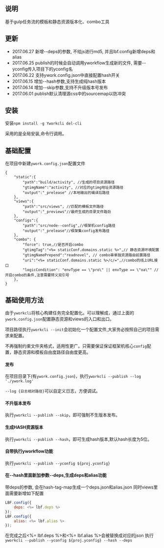 ## 说明

基于gulp任务流的模板和静态资源版本化、combo工具

## 更新

* 2017.06.27 新增--deps的参数, 不给js进行md5, 并且lbf.config新增deps和alias
* 2017.06.25 publish的时候会自动调用yworkflow生成新的文件, 需要--yconfig传入项目下的yconfig名
* 2017.06.22 支持ywork.config.json中直接配置hash开关
* 2017.06.15 增加--hash参数,支持生成纯hash版本
* 2017.06.14 增加--skip参数,支持不升级版本号发布
* 2017.06.01 publish默认清理源css中的sourcemap以防冲突

## 安装

安装`npm install -g Yworkcli del-cli`

采用的是全局安装,命令行调用。

## 基础配置

在项目中新建`ywork.config.json`配置文件


```
{
    "static":{
        "path":"build/activity", //生成的项目资源路径
        "gtimgName":"activity", //对应的gtimg地址资源路径
        "output":"_prelease" //本地输出的编译后路径
    },
    "views":{
        "path":"src/views", //匹配的模板文件路径
        "output":"_previews"//最终生成的目录文件路劲
    },
    "configs":{
        "path":"src/node--config",//框架机config路径
        "output":"_prelease"//框架集config发布路径
    },
    "combo": {
        "force": true,//是否开启combo
        "gtimgTag":"<%= staticConf.domains.static %>",// 静态资源环境配置
        "gtimgNamePrepend":"readnovel", // combo串单独资源路由前置路径
        "uri":"<%= staticConf.domains.static %>/c/=",//combo的线上URL接口
        "logicCondition": "envType == \"pro\" || envType == \"oa\"" //开启combo的条件,注意需要转义双引号
    },
}

```

## 基础使用方法

由于`yworkcli`将核心构建任务完全配置化。可以理解成，通过上面的`ywork.config.json`配置静态资源和views的入口和出口。

项目路径执行`yworkcli --init`会初始化一个配置文件,大家务必按照自己的项目需求来配置。


不再强制约束文件夹格式，适用性更广。只需要保证保证框架机核心`config`配置，静态资源和模板自由度路径自由度更高。


#### 发布

在项目目录下(有`ywork.config.json`)，执行`yworkcli --publish --log './ywork.log'`

`--log {日志相对路径}`可以自定义日志，方便调试。

#### 不升版本发布

执行`yworkcli --publish --skip`，即可强制不生版本发布。

#### 生成HASH资源版本

执行`yworkcli --publish --hash`，即可生成hash版本,默认hash长度为5位。

#### 自带执行yworkflow功能
执行`yworkcli --publish --yconfig ${proj.yconfig}`

#### 在--hash里面新加参数--deps,生成deps和alias功能
带deps的参数, 会在hash-tag-map生成一个deps.json和alias.json
同时views里面需要新增如下配置
```javascript
LBF.config({
    deps: <%= lbf.deps %>
});
LBF.config({
    alias: <%= lbf.alias %>
});
```
在完成之后<%= lbf.deps %>和<%= lbf.alias %>会被替换成对应的json
执行`yworkcli --publish --yconfig ${proj.yconfig} --hash --deps`
